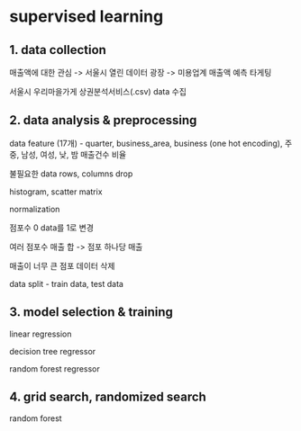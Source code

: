 # supervised learning

## 1. data collection

   매출액에 대한 관심 -> 서울시 열린 데이터 광장 -> 미용업계 매출액 예측 타게팅

   서울시 우리마을가게 상권분석서비스(.csv) data 수집

## 2. data analysis & preprocessing

   data feature (17개) - quarter, business_area, business (one hot encoding), 주중, 남성, 여성, 낮, 밤 매출건수 비율

   불필요한 data rows, columns drop

   histogram, scatter matrix
   
   normalization
   
   점포수 0 data를 1로 변경
   
   여러 점포수 매출 합 -> 점포 하나당 매출
   
   매출이 너무 큰 점포 데이터 삭제

   data split - train data, test data

## 3. model selection & training

   linear regression

   decision tree regressor

   random forest regressor

## 4. grid search, randomized search

   random forest
